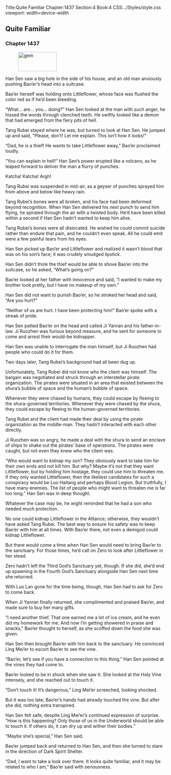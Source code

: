 Title:Quite Familiar 
Chapter:1437 
Section:4 
Book:4 
CSS:../Styles/style.css 
viewport: width=device-width
  
## Quite Familiar
### Chapter 1437 
<figure>
	<img src="../Images/gem.gif" alt="gem" id="gem" width="120" height="60" />
</figure>
  

  
  Han Sen saw a big hole in the side of his house, and an old man anxiously pushing Bao’er’s head into a suitcase.

Bao’er herself was holding onto Littleflower, whose face was flushed the color red as if he’d been bleeding.

“What… are… you… doing?” Han Sen looked at the man with such anger, he hissed the words through clenched teeth. He swiftly looked like a demon that had emerged from the fiery pits of hell.

Tang Rubei stayed where he was, but turned to look at Han Sen. He jumped up and said, “Please, don’t! Let me explain. This isn’t how it looks!”

“Dad, he is a thief! He wants to take Littleflower away,” Bao’er proclaimed loudly.

“You can explain in hell!” Han Sen’s power erupted like a volcano, as he leaped forward to deliver the man a flurry of punches.

Katcha! Katcha! Argh!

Tang Rubei was suspended in mid-air, as a geyser of punches sprayed him from above and below like heavy rain.

Tang Rubei’s bones were all broken, and his face had been deformed beyond recognition. When Han Sen delivered his next punch to send him flying, he spiraled through the air with a twisted body. He’d have been killed within a second if Han Sen hadn’t wanted to keep him alive.

Tang Rubei’s bones were all dislocated. He wished he could commit suicide rather than endure that pain, and he couldn’t even speak. All he could emit were a few painful tears from his eyes.

Han Sen picked up Bao’er and Littleflower and realized it wasn’t blood that was on his son’s face; it was crudely smudged lipstick.

Han Sen didn’t think the thief would be able to shove Bao’er into the suitcase, so he asked, “What’s going on?”

Bao’er looked at her father with innocence and said, “I wanted to make my brother look pretty, but I have no makeup of my own.”

Han Sen did not want to punish Bao’er, so he stroked her head and said, “Are you hurt?”

“Neither of us are hurt. I have been protecting him!” Bao’er spoke with a streak of pride.

Han Sen patted Bao’er on the head and called Ji Yanran and his father-in-law. Ji Ruozhen was furious beyond measure, and he sent for someone to come and arrest their would-be kidnapper.

Han Sen was unable to interrogate the man himself, but Ji Ruozhen had people who could do it for them.

Two days later, Tang Rubei’s background had all been dug up.

Unfortunately, Tang Rubei did not know who the client was himself. The bargain was negotiated and struck through an interstellar pirate organization. The pirates were situated in an area that existed between the shura’s bubble of space and the human’s bubble of space.

Whenever they were chased by humans, they could escape by fleeing to the shura-governed territories. Whenever they were chased by the shura, they could escape by fleeing to the human-governed territories.

Tang Rubei and the client had made their deal by using the pirate organization as the middle-man. They hadn’t interacted with each other directly.

Ji Ruozhen was so angry, he made a deal with the shura to send an enclave of ships to shake out the pirates’ base of operations. The pirates were caught, but not even they knew who the client was.

“Who would want to kidnap my son? They obviously want to take him for their own ends and not kill him. But why? Maybe it’s not that they want Littleflower, but by holding him hostage, they could use him to threaten me. If they only wanted Littleflower, then the likeliest candidates for such a conspiracy would be Luo Haitang and perhaps Blood Legion. But truthfully, I have many enemies. The list of people who might want to threaten me is far too long.” Han Sen was in deep thought.

Whatever the case may be, he wight reminded that he had a son who needed much protection.

No one could kidnap Littleflower in the Alliance; otherwise, they wouldn’t have asked Tang Rubei. The best way to ensure his safety was to keep Bao’er with him at all times. With Bao’er there, not even a demigod could kidnap Littleflower.

But there would come a time when Han Sen would need to bring Bao’er to the sanctuary. For those times, he’d call on Zero to look after Littleflower in her stead.

Zero hadn’t left the Third God’s Sanctuary yet, though. If she did, she’d end up spawning in the Fourth God’s Sanctuary alongside Han Sen next time she returned.

With Luo Lan gone for the time being, though, Han Sen had to ask for Zero to come back.

When Ji Yanran finally returned, she complimented and praised Bao’er, and made sure to buy her many gifts.

“I need another thief. That one earned me a lot of ice cream, and he even did my homework for me. And now I’m getting showered in praise and snacks,” Bao’er thought to herself, as she scoffed down the food she was given.

Han Sen then brought Bao’er with him back to the sanctuary. He convinced Ling Mei’er to escort Bao’er to see the vine.

“Bao’er, let’s see if you have a connection to this thing.” Han Sen pointed at the vines they had come to.

Bao’er looked to be in shock when she saw it. She looked at the Holy Vine intensely, and she reached out to touch it.

“Don’t touch it! It’s dangerous,” Ling Mei’er screeched, looking shocked.

But it was too late; Bao’er’s hands had already touched the vine. But after she did, nothing extra transpired.

Han Sen felt safe, despite Ling Mei’er’s continued expression of surprise. “How is this happening? Only those of us in the Underworld should be able to touch it. If others do, it can dry up and wither their bodies.”

“Maybe she’s special,” Han Sen said.

Bao’er jumped back and returned to Han Sen, and then she turned to stare in the direction of Dark Spirit Shelter.

“Dad, I want to take a look over there. It looks quite familiar, and it may be related to who I am,” Bao’er said with seriousness.
